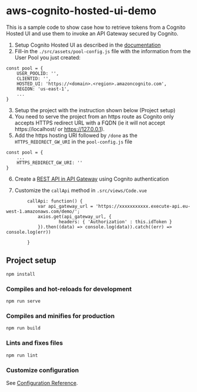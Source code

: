 # aws-cognito-hosted-ui-demo

This is a sample code to show case how to retrieve tokens from a Cognito Hosted UI and use them to invoke an API Gateway secured by Cognito.

1. Setup Cognito Hosted UI as described in the [documentation](https://docs.aws.amazon.com/cognito/latest/developerguide/cognito-user-pools-app-integration.html)
2. Fill-in the `./src/assets/pool-config.js` file with the information from the User Pool you just created:

```
const pool = {
    USER_POOLID: '',
    CLIENTID: '',
    HOSTED_UI: 'https://<domain>.<region>.amazoncognito.com',
    REGION: 'us-east-1',
    ...
}
```

3. Setup the project with the instruction shown below (Project setup)
4. You need to serve the project from an https route as Cognito only accepts HTTPS redirect URL with a FQDN (ie it will not accept https://localhost/ or https://127.0.0.1).
5. Add the https hosting URI followed by `/done` as the `HTTPS_REDIRECT_GW_URI` in the `pool-config.js` file

```
const pool = {
    ...
    HTTPS_REDIRECT_GW_URI: ''
}
```

6. Create a [REST API in API Gateway](https://docs.aws.amazon.com/apigateway/latest/developerguide/apigateway-integrate-with-cognito.html) using Cognito authentication

7. Customize the `callApi` method in `.src/views/Code.vue`

```
        callApi: function() {
            var api_gateway_url = 'https://xxxxxxxxxxx.execute-api.eu-west-1.amazonaws.com/demo/';
            axios.get(api_gateway_url, {
                    headers: { 'Authorization' : this.idToken }
            }).then((data) => console.log(data)).catch((err) => console.log(err))

        }
```

## Project setup

```
npm install
```

### Compiles and hot-reloads for development

```
npm run serve
```

### Compiles and minifies for production

```
npm run build
```

### Lints and fixes files

```
npm run lint
```

### Customize configuration

See [Configuration Reference](https://cli.vuejs.org/config/).

